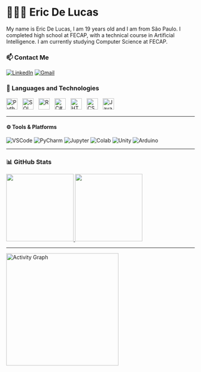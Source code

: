# 👨🏾‍💻 Eric De Lucas

My name is Eric De Lucas, I am 19 years old and I am from São Paulo. I completed high school at FECAP, with a technical course in Artificial Intelligence. I am currently studying Computer Science at FECAP.

### :mailbox: Contact Me

[![LinkedIn](https://img.shields.io/badge/LinkedIn-0A66C2?style=for-the-badge&logo=linkedin&logoColor=white)](https://www.linkedin.com/in/eric-de-lucas-silva-902589265/?originalSubdomain=br) 
[![Gmail](https://img.shields.io/badge/Gmail-000?style=for-the-badge&logo=gmail&logoColor=red)](mailto:ericdelucass@gmail.com) 

### 🤖 Languages and Technologies

<img 
    align="left" 
    alt="Python" 
    title="Python" 
    width="30px" 
    style="padding-right: 10px;" 
    src="https://cdn.jsdelivr.net/gh/devicons/devicon/icons/python/python-original.svg" 
/>
<img 
    align="left" 
    alt="SQL" 
    title="SQL" 
    width="30px" 
    style="padding-right: 10px;" 
    src="https://cdn.jsdelivr.net/gh/devicons/devicon/icons/mysql/mysql-original.svg" 
/>
<img 
    align="left" 
    alt="R" 
    title="R" 
    width="30px" 
    style="padding-right: 10px;" 
    src="https://cdn.jsdelivr.net/gh/devicons/devicon/icons/r/r-original.svg" 
/>
<img 
    align="left" 
    alt="C#" 
    title="C#" 
    width="30px" 
    style="padding-right: 10px;" 
    src="https://cdn.jsdelivr.net/gh/devicons/devicon/icons/csharp/csharp-original.svg" 
/>
<img 
    align="left" 
    alt="HTML" 
    title="HTML" 
    width="30px" 
    style="padding-right: 10px;" 
    src="https://cdn.jsdelivr.net/gh/devicons/devicon/icons/html5/html5-original.svg" 
/>
<img 
    align="left" 
    alt="CSS" 
    title="CSS" 
    width="30px" 
    style="padding-right: 10px;" 
    src="https://cdn.jsdelivr.net/gh/devicons/devicon/icons/css3/css3-original.svg" 
/>
<img 
    align="left" 
    alt="JavaScript" 
    title="JavaScript" 
    width="30px" 
    style="padding-right: 10px;" 
    src="https://cdn.jsdelivr.net/gh/devicons/devicon/icons/javascript/javascript-original.svg" 
/>

<br/>
<br/>

---

#### ⚙️ Tools & Platforms

![VSCode](https://img.shields.io/badge/-VSCode-333?style=for-the-badge&logo=visualstudiocode)
![PyCharm](https://img.shields.io/badge/-PyCharm-333?style=for-the-badge&logo=pycharm&logoColor=yellow)
![Jupyter](https://img.shields.io/badge/-Jupyter-333?style=for-the-badge&logo=jupyter&logoColor=orange)
![Colab](https://img.shields.io/badge/-Google%20Colab-333?style=for-the-badge&logo=googlecolab&logoColor=yellow)
![Unity](https://img.shields.io/badge/-Unity-333?style=for-the-badge&logo=unity)
![Arduino](https://img.shields.io/badge/-Arduino-333?style=for-the-badge&logo=arduino&logoColor=teal)


---

### 📊 GitHub Stats


  <tr>
    <td width="50%">
      <a href="https://github.com/Ericdelucas">
        <img height="180em" src="https://github-readme-stats.vercel.app/api?username=Ericdelucas&show_icons=true&bg_color=000000&title_color=4682B4&text_color=4682B4&icon_color=4682B4&include_all_commits=true&locale=en" />
      </a>
    </td>
    <td width="50%">
      <a href="https://github.com/Ericdelucas">
        <img height="180em" src="https://github-readme-stats.vercel.app/api/top-langs/?username=Ericdelucas&bg_color=000000&title_color=4682B4&text_color=4682B4&icon_color=4682B4&layout=compact&custom_title=Technologies&langs_count=9" />
      </a>
    </td>
  </tr>


---

<img 
    src="https://github-readme-activity-graph.vercel.app/graph?username=Ericdelucas&bg_color=000000&color=4682B4&line=4682B4&point=4682B4&area=true&hide_border=false" 
    height="300" 
    alt="Activity Graph" 
/>
